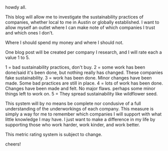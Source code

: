 howdy all.


This blog will allow me to investigate the sustainability practices of companies, whether local to me in Austin or globally established. 
I want to allow myself an outlet where I can make note of which companies I trust and which ones I don’t. 

Where I should spend my money and where I should not.


One blog post will be created per company I research, and I will rate each a value 1 to 5.

1 = bad sustainability practices, don't buy.
2 = some work has been done/said it's been done, but nothing really has changed. These companies fake sustainability.
3 = work has been done. Minor changes have been made. Some bad practices are still in place.
4 = lots of work has been done. Changes have been made and felt. No major flaws. perhaps some minor things left to work on.
5 = They spread sustainability like wildflower seed.

This system will by no means be complete nor condusive of a full understanding of the underworkings of each company. 
This measure is simply a way for me to remember which companies I will support with what little knowledge I may have. 
I just want to make a difference in my life by supporting those who work harder, work kinder, and work better.

This metric rating system is subject to change.

cheers!

